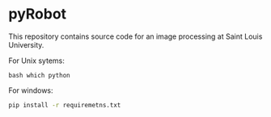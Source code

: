 
# pyRobot


This repository contains source code for an image processing
at Saint Louis University.

For Unix sytems:
```
bash which python
```

For windows:

```bash 
pip install -r requiremetns.txt 
```




